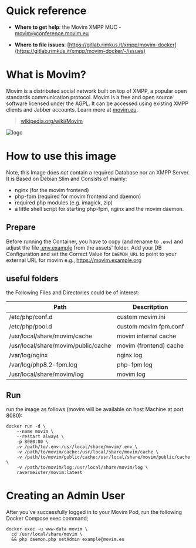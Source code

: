 # Quick reference

-	**Where to get help**:
	the Movim XMPP MUC - movim@conference.movim.eu

-	**Where to file issues**:
	[https://gitlab.rimkus.it/xmpp/movim-docker](https://gitlab.rimkus.it/xmpp/movim-docker/-/issues)

# What is Movim?

Movim is a distributed social network built on top of XMPP, a popular open standards communication protocol. Movim is a free and open source software licensed under the AGPL. It can be accessed using existing XMPP clients and Jabber accounts. Learn more at [movim.eu](https://movim.eu/).

> [wikipedia.org/wiki/Movim](https://en.wikipedia.org/wiki/Movim)

![logo](https://upload.wikimedia.org/wikipedia/commons/thumb/e/e8/Movim-logo.svg/354px-Movim-logo.svg.png)

# How to use this image

Note, this Image does *not* contain a required Database nor an XMPP Server. 
It is Based on Debian Slim and Consists of mainly:
- nginx (for the movim frontend)
- php-fpm (required for movim frontend and daemon)
- required php modules (e.g. imagick, zip)
- a little shell script for starting php-fpm, nginx and the movim daemon. 

## Prepare
Before running the Container, 
you have to copy (and rename to `.env`) and adjust the file [.env.example](assets/.env.example) from the assets' folder.
Add your DB Configuration and set the Correct Value for `DAEMON_URL` to point to your 
external URL for movim e.g., https://movim.example.org

## useful folders
the Following Files and Directories could be of interest:

| Path | Descritption |
|------|--------------|
| /etc/php/conf.d | custom movim.ini |
| /etc/php/pool.d | custom movim fpm.conf |
| /usr/local/share/movim/cache | movim internal cache |
| /usr/local/share/movim/public/cache | movim (frontend) cache |
| /var/log/nginx | nginx log |
| /var/log/php8.2-fpm.log | php-fpm log |
| /usr/local/share/movim/log | movim log |

## Run
run the image as follows (movim will be available on host Machine at port 8080): 
```shell
docker run -d \
	--name movim \
	--restart always \	
	-p 8080:80 \	
	-v /path/to/.env:/usr/local/share/movim/.env \
	-v /path/to/movim/cache:/usr/local/share/movim/cache \
	-v /path/to/movim/public/cache:/usr/local/share/movim/public/cache \
	-v /path/to/movim/log:/usr/local/share/movim/log \
	ravermeister/movim:latest
```

# Creating an Admin User

After you've successfully logged in to your Movim Pod, run the following Docker Compose exec command;

```
docker exec -u www-data movim \
  cd /usr/local/share/movim \
  && php daemon.php setAdmin example@movim.eu
```
